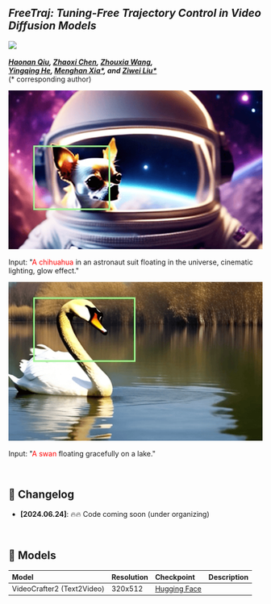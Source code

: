 ## ___***FreeTraj: Tuning-Free Trajectory Control in Video Diffusion Models***___

 <!-- <a href='https://arxiv.org/abs/2310.15169'><img src='https://img.shields.io/badge/arXiv-2310.15169-b31b1b.svg'></a> &nbsp;&nbsp;&nbsp;&nbsp;&nbsp; -->
 <a href='http://haonanqiu.com/projects/FreeTraj.html'><img src='https://img.shields.io/badge/Project-Page-Green'></a> &nbsp;&nbsp;&nbsp;&nbsp;&nbsp;

_**[Haonan Qiu](http://haonanqiu.com/), [Zhaoxi Chen](https://frozenburning.github.io/), [Zhouxia Wang](http://luoping.me/author/zhouxia-wang/),
<br>
[Yingqing He](https://github.com/YingqingHe), [Menghan Xia*](https://menghanxia.github.io), and [Ziwei Liu*](https://liuziwei7.github.io/)**_
<br>
(* corresponding author)

<img src=assets/demo/chihuahua.gif>
<p>Input: "<font color="red">A chihuahua</font> in an astronaut suit floating in the universe, cinematic lighting, glow effect." 
</p>
<img src=assets/demo/swan.gif>
<p>Input: "<font color="red">A swan</font> floating gracefully on a lake."
</p>
</div>
<br>

## 📝 Changelog
- __[2024.06.24]__: 🔥🔥 Code coming soon (under organizing)
<br>


## 🧰 Models

|Model|Resolution|Checkpoint|Description
|:---------|:---------|:--------|:--------|
|VideoCrafter2 (Text2Video)|320x512|[Hugging Face](https://huggingface.co/VideoCrafter/VideoCrafter2/blob/main/model.ckpt)|
